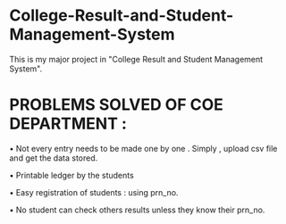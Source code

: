 # College-Result-and-Student-Management-System
This is my major project in "College Result and Student Management System".

# PROBLEMS SOLVED OF COE DEPARTMENT : 
•	Not every entry needs to be made one by one . Simply , upload csv file and get the data stored. 

•	Printable ledger by the students

•	Easy registration of students : using prn_no.

•	No student can check others results unless they know their prn_no. 
